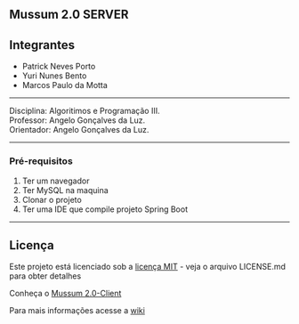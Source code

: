 ## Mussum 2.0 SERVER

## Integrantes  
* Patrick Neves Porto 
* Yuri Nunes Bento
* Marcos Paulo da Motta 



***

 Disciplina: Algoritimos e Programação III.  
 Professor: Angelo Gonçalves da Luz.   
 Orientador: Angelo Gonçalves da Luz.    
 
***

### Pré-requisitos

1. Ter um navegador
1. Ter MySQL na maquina
1. Clonar o projeto
1. Ter uma IDE que compile projeto Spring Boot

***

## Licença 

Este projeto está licenciado sob a [licença MIT](https://github.com/yurinb/Mussum_2.0-API/blob/master/LICENSE) - veja o arquivo LICENSE.md para obter detalhes

Conheça o [Mussum 2.0-Client](https://github.com/tricknp/mussum-2.0-Client)

Para mais informações acesse a [wiki](https://github.com/yurinb/Mussum_2.0-API/wiki)

